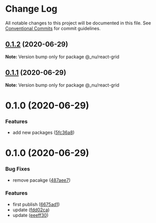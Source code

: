 # Change Log

All notable changes to this project will be documented in this file.
See [Conventional Commits](https://conventionalcommits.org) for commit guidelines.

## [0.1.2](https://github.com/nu-system/react-grid/compare/@_nu/react-grid@0.1.1...@_nu/react-grid@0.1.2) (2020-06-29)

**Note:** Version bump only for package @_nu/react-grid





## [0.1.1](https://github.com/nu-system/react-grid/compare/@_nu/react-grid@0.1.0...@_nu/react-grid@0.1.1) (2020-06-29)

**Note:** Version bump only for package @_nu/react-grid





# 0.1.0 (2020-06-29)


### Features

* add new packages ([5fc36a8](https://github.com/nu-system/react-grid/commit/5fc36a83bfba9be335434f98abd211549864d5cd))





# 0.1.0 (2020-06-29)

### Bug Fixes

- remove pacakge ([487aee7](https://github.com/nu-system/react-grid/commit/487aee74684b02bdedf54c3d20610488e19188ae))

### Features

- first publish ([6675ad1](https://github.com/nu-system/react-grid/commit/6675ad1be1df5b9b7e154f0c44636ae549f6ac5b))
- update ([fdd02ca](https://github.com/nu-system/react-grid/commit/fdd02cab6b76550c94ed7c4b1472bec7d6878bed))
- update ([eeeff30](https://github.com/nu-system/react-grid/commit/eeeff30e015bd171650439e85ccd71a0c3d8a797))
